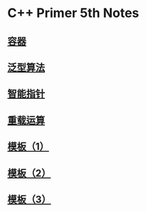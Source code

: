 # C++ Primer 5th Notes

## [容器](cpp_primer_5th/container.md)

## [泛型算法](cpp_primer_5th/generic.md)

## [智能指针](cpp_primer_5th/smart_ptr.md)

## [重载运算](cpp_primer_5th/overload.md)

## [模板（1）](cpp_primer_5th/template1.md)

## [模板（2）](cpp_primer_5th/template2.md)

## [模板（3）](cpp_primer_5th/template3.md)